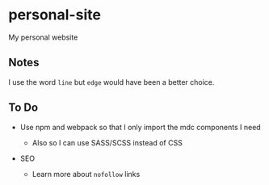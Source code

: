 # personal-site

My personal website

## Notes

I use the word `line` but `edge` would have been a better choice.

## To Do

- Use npm and webpack so that I only import the mdc components I need
  - Also so I can use SASS/SCSS instead of CSS

- SEO
  - Learn more about `nofollow` links
